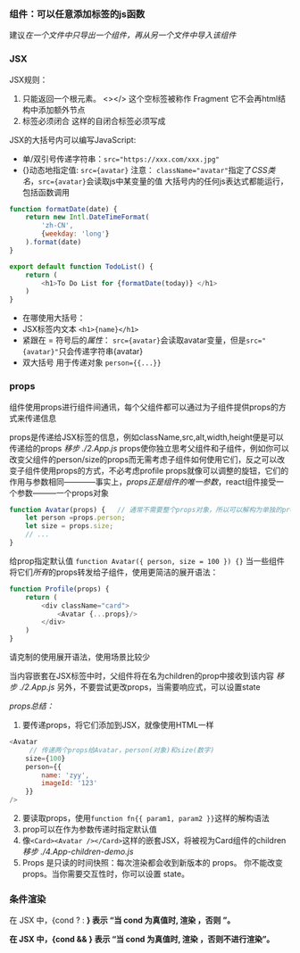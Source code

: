 ### 组件：可以任意添加标签的js函数
建议*在一个文件中只导出一个组件，再从另一个文件中导入该组件*

### JSX
JSX规则：
1. 只能返回一个根元素。
<></> 这个空标签被称作 Fragment 它不会再html结构中添加额外节点
2. 标签必须闭合 <img>这样的自闭合标签必须写成<img />

JSX的大括号内可以编写JavaScript:
+ 单/双引号传递字符串：`src="https://xxx.com/xxx.jpg"`
+ {}动态地指定值: `src={avatar}`
注意： `className="avatar"`指定了*CSS类名*，`src={avatar}`会读取js中某变量的值
大括号内的任何js表达式都能运行，包括函数调用
```js
function formatDate(date) {
    return new Intl.DateTimeFormat(
        'zh-CN',
        {weekday: 'long'}
    ).format(date)
}

export default function TodoList() {
    return (
        <h1>To Do List for {formatDate(today)} </h1>
    )
}
```
+ 在哪使用大括号：
 + JSX标签内文本 `<h1>{name}</h1>`
 + 紧跟在 = 符号后的*属性*： `src={avatar}`会读取avatar变量，但是`src="{avatar}"`只会传递字符串{avatar}
+ 双大括号 用于传递对象 `person={{...}}` 


### props
组件使用props进行组件间通讯，每个父组件都可以通过为子组件提供props的方式来传递信息

props是传递给JSX标签的信息，例如className,src,alt,width,height便是可以传递给<img>的props
*移步 ./2.App.js*
props使你独立思考父组件和子组件，例如你可以改变父组件的person/size的props而无需考虑子组件如何使用它们，反之可以改变子组件使用props的方式，不必考虑profile
props就像可以调整的旋钮，它们的作用与参数相同————事实上，*props正是组件的唯一参数*，react组件接受一个参数———一个props对象
```js
function Avatar(props) {   // 通常不需要整个props对象，所以可以解构为单独的props
    let person =props.person;
    let size = props.size;
    // ...
}
```
给prop指定默认值 `function Avatar({ person, size = 100 }) {}`
当一些组件将它们*所有*的props转发给子组件，使用更简洁的展开语法：
```js
function Profile(props) {
    return (
        <div className="card">
            <Avatar {...props}/>
        </div>
    )
}
```
请克制的使用展开语法，使用场景比较少

当内容嵌套在JSX标签中时，父组件将在名为children的prop中接收到该内容
*移步 ./2.App.js*
另外，不要尝试更改props，当需要响应式，可以设置state

*props总结：*
1. 要传递props，将它们添加到JSX，就像使用HTML一样
```js
<Avatar
     // 传递两个props给Avatar，person(对象)和size(数字)
    size={100}
    person={{
        name: 'zyy',
        imageId: '123'
    }}
/>
```
2. 要读取props，使用`function fn{{ param1, param2 }}`这样的解构语法
3. prop可以在作为参数传递时指定默认值
4. 像`<Card><Avatar /></Card>`这样的嵌套JSX，将被视为Card组件的children *移步 ./4.App-children-demo.js*
5. Props 是只读的时间快照：每次渲染都会收到新版本的 props。 你不能改变 props。当你需要交互性时，你可以设置 state。


### 条件渲染
在 JSX 中，{cond ? <A /> : <B />} 表示 “当 cond 为真值时, 渲染 <A />，否则 <B />”。

在 JSX 中，{cond && <A />} 表示 “当 cond 为真值时, 渲染 <A />，否则不进行渲染”。